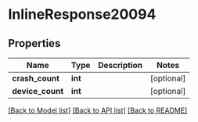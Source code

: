 # InlineResponse20094

## Properties
Name | Type | Description | Notes
------------ | ------------- | ------------- | -------------
**crash_count** | **int** |  | [optional] 
**device_count** | **int** |  | [optional] 

[[Back to Model list]](../README.md#documentation-for-models) [[Back to API list]](../README.md#documentation-for-api-endpoints) [[Back to README]](../README.md)


